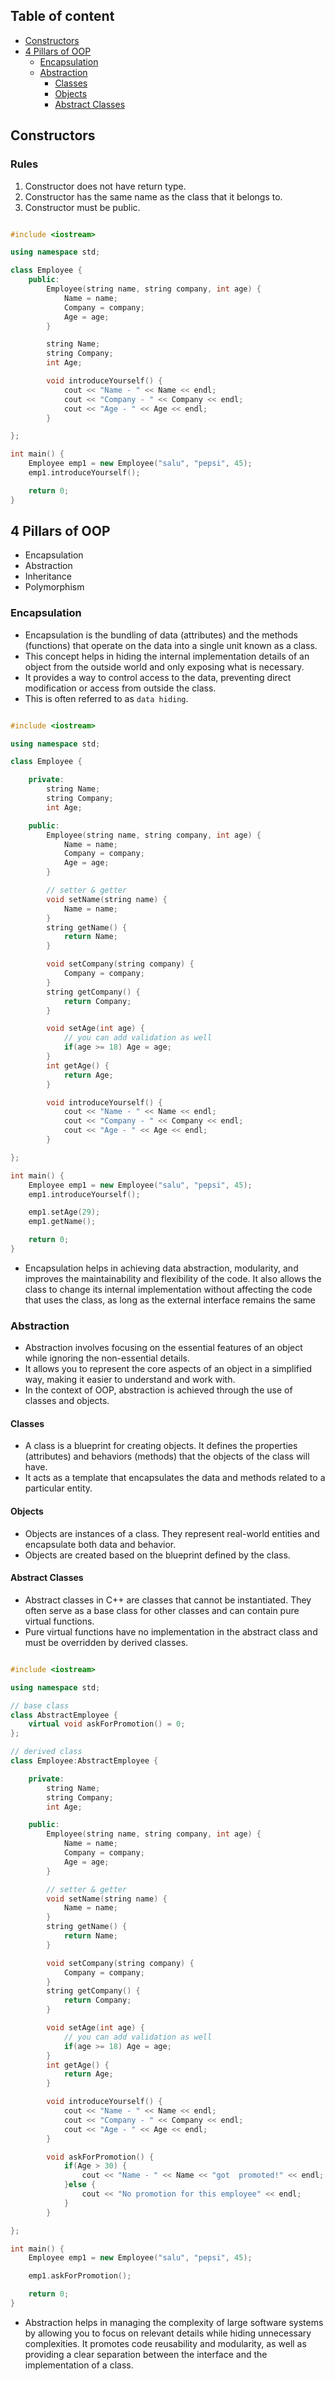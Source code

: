 ## Table of content

- [Constructors](#constructors)
- [4 Pillars of OOP](#4-pillars-of-oop)
  - [Encapsulation](#encapsulation)
  - [Abstraction](#abstraction)
    - [Classes](#classes)
    - [Objects](#objects)
    - [Abstract Classes](#abstract-classes)

## Constructors

### Rules

1. Constructor does not have return type.
2. Constructor has the same name as the class that it belongs to.
3. Constructor must be public.

```cpp

#include <iostream>

using namespace std;

class Employee {
    public:
        Employee(string name, string company, int age) {
            Name = name;
            Company = company;
            Age = age;
        }

        string Name;
        string Company;
        int Age;

        void introduceYourself() {
            cout << "Name - " << Name << endl;
            cout << "Company - " << Company << endl;
            cout << "Age - " << Age << endl;
        }

};

int main() {
    Employee emp1 = new Employee("salu", "pepsi", 45);
    emp1.introduceYourself();

    return 0;
}

```

## 4 Pillars of OOP

- Encapsulation
- Abstraction
- Inheritance
- Polymorphism

### Encapsulation

- Encapsulation is the bundling of data (attributes) and the methods (functions) that operate on the data into a single unit known as a class.
- This concept helps in hiding the internal implementation details of an object from the outside world and only exposing what is necessary.
- It provides a way to control access to the data, preventing direct modification or access from outside the class.
- This is often referred to as `data hiding`.

```cpp

#include <iostream>

using namespace std;

class Employee {

    private:
        string Name;
        string Company;
        int Age;

    public:
        Employee(string name, string company, int age) {
            Name = name;
            Company = company;
            Age = age;
        }

        // setter & getter
        void setName(string name) {
            Name = name;
        }
        string getName() {
            return Name;
        }

        void setCompany(string company) {
            Company = company;
        }
        string getCompany() {
            return Company;
        }

        void setAge(int age) {
            // you can add validation as well
            if(age >= 18) Age = age;
        }
        int getAge() {
            return Age;
        }

        void introduceYourself() {
            cout << "Name - " << Name << endl;
            cout << "Company - " << Company << endl;
            cout << "Age - " << Age << endl;
        }

};

int main() {
    Employee emp1 = new Employee("salu", "pepsi", 45);
    emp1.introduceYourself();

    emp1.setAge(29);
    emp1.getName();

    return 0;
}

```

- Encapsulation helps in achieving data abstraction, modularity, and improves the maintainability and flexibility of the code. It also allows the class to change its internal implementation without affecting the code that uses the class, as long as the external interface remains the same

### Abstraction

- Abstraction involves focusing on the essential features of an object while ignoring the non-essential details.
- It allows you to represent the core aspects of an object in a simplified way, making it easier to understand and work with.
- In the context of OOP, abstraction is achieved through the use of classes and objects.

#### Classes

- A class is a blueprint for creating objects. It defines the properties (attributes) and behaviors (methods) that the objects of the class will have.
- It acts as a template that encapsulates the data and methods related to a particular entity.

#### Objects

- Objects are instances of a class. They represent real-world entities and encapsulate both data and behavior.
- Objects are created based on the blueprint defined by the class.

#### Abstract Classes

- Abstract classes in C++ are classes that cannot be instantiated. They often serve as a base class for other classes and can contain pure virtual functions.
- Pure virtual functions have no implementation in the abstract class and must be overridden by derived classes.

```cpp

#include <iostream>

using namespace std;

// base class
class AbstractEmployee {
    virtual void askForPromotion() = 0;
};

// derived class
class Employee:AbstractEmployee {

    private:
        string Name;
        string Company;
        int Age;

    public:
        Employee(string name, string company, int age) {
            Name = name;
            Company = company;
            Age = age;
        }

        // setter & getter
        void setName(string name) {
            Name = name;
        }
        string getName() {
            return Name;
        }

        void setCompany(string company) {
            Company = company;
        }
        string getCompany() {
            return Company;
        }

        void setAge(int age) {
            // you can add validation as well
            if(age >= 18) Age = age;
        }
        int getAge() {
            return Age;
        }

        void introduceYourself() {
            cout << "Name - " << Name << endl;
            cout << "Company - " << Company << endl;
            cout << "Age - " << Age << endl;
        }

        void askForPromotion() {
            if(Age > 30) {
                cout << "Name - " << Name << "got  promoted!" << endl;
            }else {
                cout << "No promotion for this employee" << endl;
            }
        }

};

int main() {
    Employee emp1 = new Employee("salu", "pepsi", 45);

    emp1.askForPromotion();

    return 0;
}

```

- Abstraction helps in managing the complexity of large software systems by allowing you to focus on relevant details while hiding unnecessary complexities. It promotes code reusability and modularity, as well as providing a clear separation between the interface and the implementation of a class.

